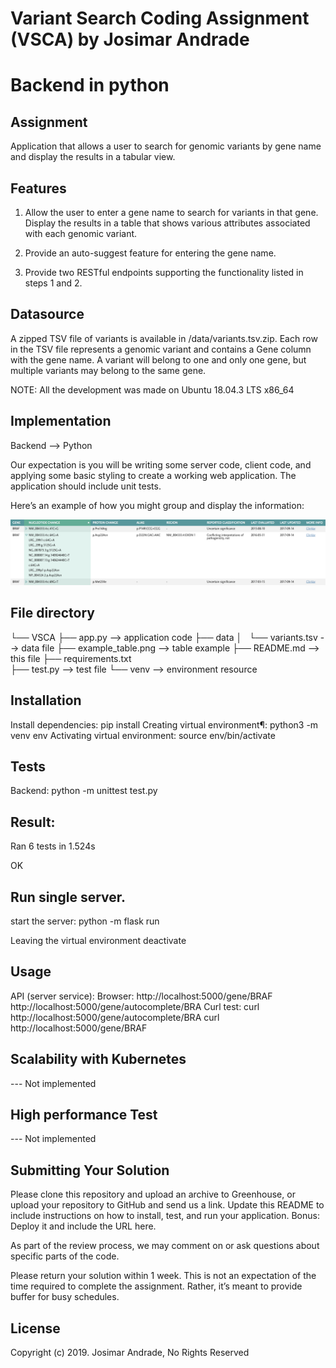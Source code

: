 # Variant Search Coding Assignment (VSCA) by Josimar Andrade

# Backend in python

## Assignment

Application that allows a user to search for genomic variants by gene name and display the results in a tabular view.

## Features

1. Allow the user to enter a gene name to search for variants in that gene. Display the results in a table that shows various attributes associated with each genomic variant.

2. Provide an auto-suggest feature for entering the gene name.

3. Provide two RESTful endpoints supporting the functionality listed in steps 1 and 2.


## Datasource

A zipped TSV file of variants is available in /data/variants.tsv.zip. Each row in the TSV file represents a genomic variant and contains a Gene column with the gene name. A variant will belong to one and only one gene, but multiple variants may belong to the same gene.



NOTE: All the development was made on Ubuntu 18.04.3 LTS x86_64

## Implementation

Backend     --> Python

Our expectation is you will be writing some server code, client code, and applying some basic styling to create a working web application. The application should include unit tests.

Here’s an example of how you might group and display the information:

![variants table example](./example_table.png)

## File directory

└── VSCA
    ├── app.py                  --> application code
    ├── data
    │   └── variants.tsv        --> data file
    ├── example_table.png       --> table example
    ├── README.md               --> this file
    ├── requirements.txt        
    ├── test.py                 --> test file
    └── venv                    --> environment resource

## Installation

Install dependencies:
    pip install
Creating virtual environment¶:
    python3 -m venv env
Activating virtual environment:
    source env/bin/activate

## Tests

Backend:
    python -m unittest test.py
    
Result:
----------------------------------------------------------------------
Ran 6 tests in 1.524s

OK


## Run single server.

start the server:
    python -m flask run       

Leaving the virtual environment
    deactivate

## Usage

API (server service):
    Browser:
        http://localhost:5000/gene/BRAF
        http://localhost:5000/gene/autocomplete/BRA
    Curl test:
        curl http://localhost:5000/gene/autocomplete/BRA
        curl http://localhost:5000/gene/BRAF

## Scalability with Kubernetes

--- Not implemented

## High performance Test

--- Not implemented


## Submitting Your Solution

Please clone this repository and upload an archive to Greenhouse, or upload your repository to GitHub and send us a link. Update this README to include instructions on how to install, test, and run your application. Bonus: Deploy it and include the URL here.

As part of the review process, we may comment on or ask questions about specific parts of the code.

Please return your solution within 1 week. This is not an expectation of the time required to complete the assignment. Rather, it’s meant to provide buffer for busy schedules.

## License
Copyright (c) 2019. Josimar Andrade, No Rights Reserved


